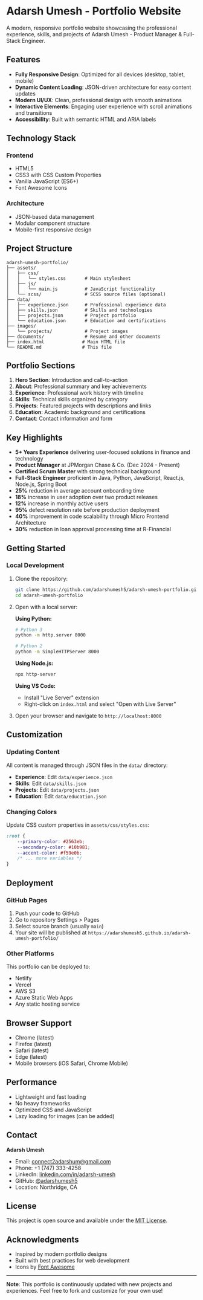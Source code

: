 # Adarsh Umesh - Portfolio Website

A modern, responsive portfolio website showcasing the professional experience, skills, and projects of Adarsh Umesh - Product Manager & Full-Stack Engineer.

## Features

- **Fully Responsive Design**: Optimized for all devices (desktop, tablet, mobile)
- **Dynamic Content Loading**: JSON-driven architecture for easy content updates
- **Modern UI/UX**: Clean, professional design with smooth animations
- **Interactive Elements**: Engaging user experience with scroll animations and transitions
- **Accessibility**: Built with semantic HTML and ARIA labels

## Technology Stack

### Frontend
- HTML5
- CSS3 with CSS Custom Properties
- Vanilla JavaScript (ES6+)
- Font Awesome Icons

### Architecture
- JSON-based data management
- Modular component structure
- Mobile-first responsive design

## Project Structure

```
adarsh-umesh-portfolio/
├── assets/
│   ├── css/
│   │   └── styles.css       # Main stylesheet
│   ├── js/
│   │   └── main.js          # JavaScript functionality
│   └── scss/                # SCSS source files (optional)
├── data/
│   ├── experience.json      # Professional experience data
│   ├── skills.json          # Skills and technologies
│   ├── projects.json        # Project portfolio
│   └── education.json       # Education and certifications
├── images/
│   └── projects/            # Project images
├── documents/               # Resume and other documents
├── index.html              # Main HTML file
└── README.md               # This file
```

## Portfolio Sections

1. **Hero Section**: Introduction and call-to-action
2. **About**: Professional summary and key achievements
3. **Experience**: Professional work history with timeline
4. **Skills**: Technical skills organized by category
5. **Projects**: Featured projects with descriptions and links
6. **Education**: Academic background and certifications
7. **Contact**: Contact information and form

## Key Highlights

- **5+ Years Experience** delivering user-focused solutions in finance and technology
- **Product Manager** at JPMorgan Chase & Co. (Dec 2024 - Present)
- **Certified Scrum Master** with strong technical background
- **Full-Stack Engineer** proficient in Java, Python, JavaScript, React.js, Node.js, Spring Boot
- **25%** reduction in average account onboarding time
- **18%** increase in user adoption over two product releases
- **12%** increase in monthly active users
- **95%** defect resolution rate before production deployment
- **40%** improvement in code scalability through Micro Frontend Architecture
- **30%** reduction in loan approval processing time at R-Financial

## Getting Started

### Local Development

1. Clone the repository:
   ```bash
   git clone https://github.com/adarshumesh5/adarsh-umesh-portfolio.git
   cd adarsh-umesh-portfolio
   ```

2. Open with a local server:

   **Using Python:**
   ```bash
   # Python 3
   python -m http.server 8000

   # Python 2
   python -m SimpleHTTPServer 8000
   ```

   **Using Node.js:**
   ```bash
   npx http-server
   ```

   **Using VS Code:**
   - Install "Live Server" extension
   - Right-click on `index.html` and select "Open with Live Server"

3. Open your browser and navigate to `http://localhost:8000`

## Customization

### Updating Content

All content is managed through JSON files in the `data/` directory:

- **Experience**: Edit `data/experience.json`
- **Skills**: Edit `data/skills.json`
- **Projects**: Edit `data/projects.json`
- **Education**: Edit `data/education.json`

### Changing Colors

Update CSS custom properties in `assets/css/styles.css`:

```css
:root {
    --primary-color: #2563eb;
    --secondary-color: #10b981;
    --accent-color: #f59e0b;
    /* ... more variables */
}
```

## Deployment

### GitHub Pages

1. Push your code to GitHub
2. Go to repository Settings > Pages
3. Select source branch (usually `main`)
4. Your site will be published at `https://adarshumesh5.github.io/adarsh-umesh-portfolio/`

### Other Platforms

This portfolio can be deployed to:
- Netlify
- Vercel
- AWS S3
- Azure Static Web Apps
- Any static hosting service

## Browser Support

- Chrome (latest)
- Firefox (latest)
- Safari (latest)
- Edge (latest)
- Mobile browsers (iOS Safari, Chrome Mobile)

## Performance

- Lightweight and fast loading
- No heavy frameworks
- Optimized CSS and JavaScript
- Lazy loading for images (can be added)

## Contact

**Adarsh Umesh**
- Email: [connect2adarshum@gmail.com](mailto:connect2adarshum@gmail.com)
- Phone: +1 (747) 333-4258
- LinkedIn: [linkedin.com/in/adarsh-umesh](https://linkedin.com/in/adarsh-umesh)
- GitHub: [@adarshumesh5](https://github.com/adarshumesh5)
- Location: Northridge, CA

## License

This project is open source and available under the [MIT License](LICENSE).

## Acknowledgments

- Inspired by modern portfolio designs
- Built with best practices for web development
- Icons by [Font Awesome](https://fontawesome.com/)

---

**Note**: This portfolio is continuously updated with new projects and experiences. Feel free to fork and customize for your own use!
